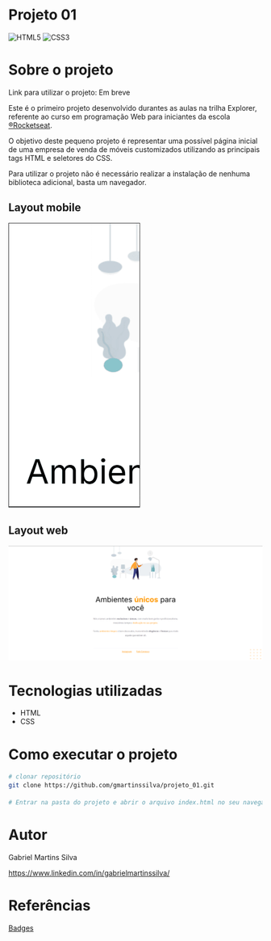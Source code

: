 # Projeto 01
![HTML5](https://img.shields.io/badge/html5-%23E34F26.svg?style=for-the-badge&logo=html5&logoColor=white)
![CSS3](https://img.shields.io/badge/css3-%231572B6.svg?style=for-the-badge&logo=css3&logoColor=white)

# Sobre o projeto

Link para utilizar o projeto: Em breve

Este é o primeiro projeto desenvolvido durantes as aulas na trilha Explorer, referente ao curso em programação Web para iniciantes da escola [®Rocketseat](https://www.rocketseat.com.br/).

O objetivo deste pequeno projeto é representar uma possível página inicial de uma empresa de venda de móveis customizados utilizando as principais tags HTML e seletores do CSS.

Para utilizar o projeto
não é necessário realizar a instalação de nenhuma biblioteca adicional, basta um navegador.

## Layout mobile
![Layout Mobile](./assets/layout-mobile.gif)

## Layout web
![Layout Web](./assets/layout-web.png)

# Tecnologias utilizadas
- HTML
- CSS

# Como executar o projeto
```bash
# clonar repositório
git clone https://github.com/gmartinssilva/projeto_01.git

# Entrar na pasta do projeto e abrir o arquivo index.html no seu navegador
```

# Autor

Gabriel Martins Silva

https://www.linkedin.com/in/gabrielmartinssilva/

# Referências

[Badges](https://github.com/Ileriayo/markdown-badges)
